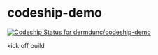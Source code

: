 codeship-demo
=============

[ ![Codeship Status for dermdunc/codeship-demo](https://codeship.io/projects/4f40f560-3087-0132-1e27-7a5f7278aa04/status)](https://codeship.io/projects/39842)

kick off build
